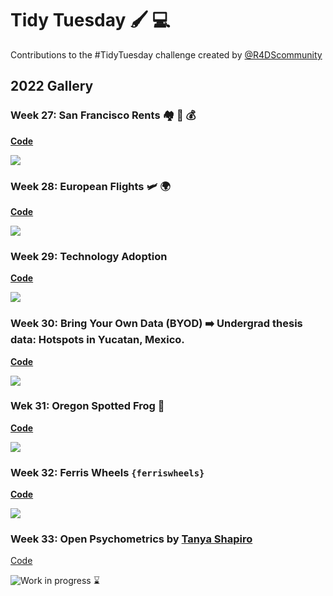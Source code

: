 # Tidy Tuesday 🖌️ 💻
Contributions to the #TidyTuesday challenge created by [@R4DScommunity](https://twitter.com/R4DScommunity)
## 2022 Gallery
### Week 27: San Francisco Rents 🏘️ 🌉 💰
[**Code**](https://github.com/isaacarroyov/tidy_tuesday_R/blob/main/gallery_2022/2022_week-27_san-francisco-rents.R)

![](./gallery_2022/2022_week-27_san-francisco-rents.png)

### Week 28: European Flights 🛩️ 🌍
[**Code**](https://github.com/isaacarroyov/tidy_tuesday_R/blob/main/gallery_2022/2022_week-28_european-flights.R)

![](./gallery_2022/2022_week-28_european-flights.png)

### Week 29: Technology Adoption
[**Code**](https://github.com/isaacarroyov/tidy_tuesday_R/blob/main/gallery_2022/2022_week-29_technology-adoption.R)

![](./gallery_2022/2022_week-29_technology-adoption.png)

### Week 30: Bring Your Own Data (BYOD) ➡️ Undergrad thesis data: Hotspots in Yucatan, Mexico.
[**Code**](https://github.com/isaacarroyov/tidy_tuesday_R/blob/main/gallery_2022/2022_week-30_byod.R)

![](./gallery_2022/2022_week-30_byod.png)

### Wek 31: Oregon Spotted Frog 🐸

[**Code**](https://github.com/isaacarroyov/tidy_tuesday_R/blob/main/gallery_2022/2022_week-31_frogs.R)

![](./gallery_2022/2022_week-31_frogs.png)

### Week 32: Ferris Wheels `{ferriswheels}`

[**Code**](https://github.com/isaacarroyov/tidy_tuesday_R/blob/main/gallery_2022/2022_week-32_ferris-wheels.R)

![](./gallery_2022/2022_week-32_ferris-wheels.png)

### Week 33: Open Psychometrics by [Tanya Shapiro](https://twitter.com/tanya_shapiro)

[Code](https://github.com/isaacarroyov/tidy_tuesday_R/blob/main/gallery_2022/2022_week-33_open-psychometrics.R)

![Work in progress](./gallery_2022/2022_week-33_open-psychometrics.png) ⌛